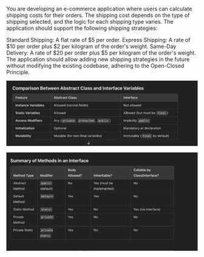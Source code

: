 You are developing an e-commerce application where users can calculate shipping costs for their orders. The shipping cost depends on the type of shipping selected, and the logic for each shipping type varies. The application should support the following shipping strategies:

Standard Shipping: A flat rate of $5 per order.
Express Shipping: A rate of $10 per order plus $2 per kilogram of the order's weight.
Same-Day Delivery: A rate of $20 per order plus $5 per kilogram of the order's weight.
The application should allow adding new shipping strategies in the future without modifying the existing codebase, adhering to the Open-Closed Principle.



![img.png](img.png)

![img_1.png](img_1.png)